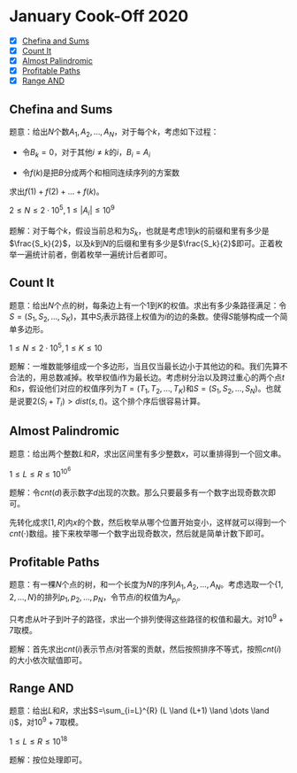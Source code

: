 # January Cook-Off 2020

+ [x] [Chefina and Sums](https://www.codechef.com/COOK114A/problems/CFINASUM)
+ [x] [Count It](https://www.codechef.com/COOK114A/problems/CNTIT)
+ [x] [Almost Palindromic](https://www.codechef.com/COOK114A/problems/PLIND)
+ [x] [Profitable Paths](https://www.codechef.com/COOK114A/problems/PRT)
+ [x] [Range AND](https://www.codechef.com/COOK114A/problems/RGAND)

## Chefina and Sums

题意：给出$N$个数$A_1,A_2,\dots,A_N$，对于每个$k$，考虑如下过程：

+ 令$B_k=0$，对于其他$i \ne k$的$i$，$B_i=A_i$

+ 令$f(k)$是把$B$分成两个和相同连续序列的方案数

求出$f(1)+f(2)+\dots+f(k)$。

$2 \le N \le 2 \cdot 10^5, 1 \le |A_i| \le 10^9$

题解：对于每个$k$，假设当前总和为$S_k$，也就是考虑$1$到$k$的前缀和里有多少是$\frac{S_k}{2}$，以及$k$到$N$的后缀和里有多少是$\frac{S_k}{2}$即可。正着枚举一遍统计前者，倒着枚举一遍统计后者即可。

## Count It

题意：给出$N$个点的树，每条边上有一个$1$到$K$的权值。求出有多少条路径满足：令$S=(S_1,S_2,\dots,S_K)$，其中$S_i$表示路径上权值为$i$的边的条数。使得$S$能够构成一个简单多边形。

$1 \le N \le 2 \cdot 10^5, 1 \le K \le 10$

题解：一堆数能够组成一个多边形，当且仅当最长边小于其他边的和。我们先算不合法的，用总数减掉。枚举权值$i$作为最长边。考虑树分治以及跨过重心的两个点$t$和$s$，假设他们对应的权值序列为$T=(T_1,T_2,\dots,T_K)$和$S=(S_1,S_2,\dots,S_N)$。也就是说要$2(S_i+T_i) > dist(s, t)$。这个排个序后很容易计算。

## Almost Palindromic

题意：给出两个整数$L$和$R$，求出区间里有多少整数$x$，可以重排得到一个回文串。

$1 \le L \le R \le 10^{10^6}$

题解：令$cnt(d)$表示数字$d$出现的次数。那么只要最多有一个数字出现奇数次即可。

先转化成求$[1,R]$内$x$的个数，然后枚举从哪个位置开始变小，这样就可以得到一个$cnt(\cdot)$数组。接下来枚举哪一个数字出现奇数次，然后就是简单计数下即可。

## Profitable Paths

题意：有一棵$N$个点的树，和一个长度为$N$的序列$A_1,A_2,\dots,A_N$。考虑选取一个$\{1,2,\dots,N\}$的排列$p_1,p_2,\dots,p_N$，令节点$i$的权值为$A_{p_i}$。

只考虑从叶子到叶子的路径，求出一个排列使得这些路径的权值和最大。对$10^9+7$取模。

题解：首先求出$cnt(i)$表示节点$i$对答案的贡献，然后按照排序不等式，按照$cnt(i)$的大小依次赋值即可。

## Range AND

题意：给出$L$和$R$，求出$S=\sum_{i=L}^{R} (L \land (L+1) \land \dots \land i)$，对$10^9+7$取模。

$1 \le L \le R \le 10^{18}$

题解：按位处理即可。
